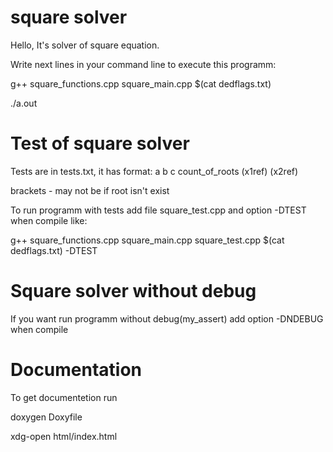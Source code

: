 # square solver
Hello, It's solver of square equation.


Write next lines in your command line to execute this programm:

g++ square_functions.cpp square_main.cpp $(cat dedflags.txt)

./a.out

# Test of square solver
Tests are in tests.txt, it has format: a b c count_of_roots (x1ref) (x2ref)

brackets - may not be if root isn't exist

To run programm with tests add file square_test.cpp and option -DTEST when compile like:

g++ square_functions.cpp square_main.cpp square_test.cpp $(cat dedflags.txt) -DTEST

# Square solver without debug
If you want run programm without debug(my_assert) add option -DNDEBUG when compile

# Documentation
To get documentetion run 

doxygen Doxyfile

xdg-open html/index.html
